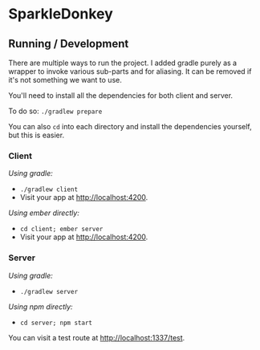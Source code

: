 # SparkleDonkey

## Running / Development

There are multiple ways to run the project.
I added gradle purely as a wrapper to invoke various sub-parts and for aliasing. It can be removed if it's not something we want to use.


You'll need to install all the dependencies for both client and server.

To do so: `./gradlew prepare`

You can also `cd` into each directory and install the dependencies yourself, but this is easier.


### Client

*Using gradle:*

* `./gradlew client`
* Visit your app at [http://localhost:4200](http://localhost:4200).

*Using ember directly:*

* `cd client; ember server`
* Visit your app at [http://localhost:4200](http://localhost:4200).

### Server

*Using gradle:*

* `./gradlew server`

*Using npm directly:*

* `cd server; npm start`

You can visit a test route at [http://localhost:1337/test](http://localhost:1337/test).
